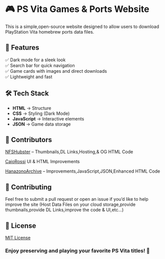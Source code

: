 # 🎮 PS Vita Games & Ports Website  

This is a simple,open-source website designed to allow users to download PlayStation Vita homebrew ports data files.

## 🚀 Features  
✅ Dark mode for a sleek look  
✅ Search bar for quick navigation  
✅ Game cards with images and direct downloads  
✅ Lightweight and fast  

## 🛠 Tech Stack  
- **HTML** → Structure  
- **CSS** → Styling (Dark Mode)  
- **JavaScript** → Interactive elements  
- **JSON** → Game data storage  

## 👥 Contributors
[NFSHubster](https://github.com/NFSHubster) – Thumbnails,DL Links,Hosting,& OG HTML Code

[CaioRossi](https://github.com/Caiorossi00) UI & HTML Improvements

[HanazonoArchive](https://github.com/HanazonoArchive) – Improvements,JavaScript,JSON,Enhanced HTML Code

## 🤝 Contributing
Feel free to submit a pull request or open an issue if you’d like to help improve the site (Host Data Files on your cloud storage,provide thumbnails,provide DL Links,improve the code & UI,etc...)

## 📜 License
[MIT License](https://opensource.org/license/MIT)



### Enjoy preserving and playing your favorite PS Vita titles! 🚀

